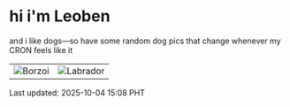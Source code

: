 # hi i'm Leoben

and i like dogs—so have some random dog pics that change whenever my CRON feels like it

|  |  |
|--------|----------|
| ![Borzoi](https://random-dog-vercel.vercel.app/api/random-borzoi?v=1759561686) | ![Labrador](https://random-dog-vercel.vercel.app/api/random-labrador?v=1759561686) |

Last updated: 2025-10-04 15:08 PHT
